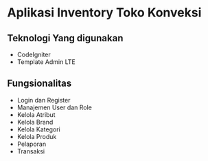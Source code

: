 <!DOCTYPE html>
<html lang="en">
<head>
    <meta charset="UTF-8">
    <meta name="viewport" content="width=device-width, initial-scale=1.0">
    <title>Document</title>
</head>
<body>
    <h1>Aplikasi Inventory Toko Konveksi</h1>
    <h2>Teknologi Yang digunakan</h2>
    <ul>
        <li>CodeIgniter</li>
        <li>Template Admin LTE</li>
    </ul>
    <h2>Fungsionalitas</h2>
    <ul>
        <li>Login dan Register</li>
        <li>Manajemen User dan Role</li>
        <li>Kelola Atribut</li>
        <li>Kelola Brand</li>
        <li>Kelola Kategori</li>
        <li>Kelola Produk</li>
        <li>Pelaporan</li>
        <li>Transaksi</li>
    </ul>
</body>
</html>
